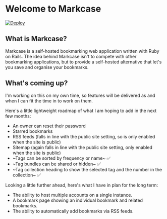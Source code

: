 # Welcome to Markcase

[![Deploy](https://www.herokucdn.com/deploy/button.png)](https://heroku.com/deploy)

## What is Markcase?

Markcase is a self-hosted bookmarking web application written with Ruby on Rails. The idea behind Markcase isn't to compete with other bookmarking applications, but to provide a self-hosted alternative that let's you save and organise your bookmarks.

## What's coming up?

I'm working on this on my own time, so features will be delivered as and when I can fit the time in to work on them.

Here's a little lightweight roadmap of what I am hoping to add in the next few months:

- An owner can reset their password
- Starred bookmarks
- RSS feeds (falls in line with the public site setting, so is only enabled when the site is public)
- Sitemap (again falls in line with the public site setting, only enabled when the site is public)
- ~Tags can be sorted by frequency or name~ ✅
- ~Tag bundles can be shared or hidden~ ✅
- ~Tag collection heading to show the selected tag and the number in the collection~ ✅

Looking a little further ahead, here's what I have in plan for the long term:

- The ability to host multiple accounts on a single instance.
- A bookmark page showing an individual bookmark and related bookmarks.
- The ability to automatically add bookmarks via RSS feeds.